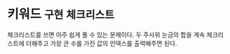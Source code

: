# 키워드 `구현` `체크리스트`
체크리스트를 쓰면 아주 쉽게 풀 수 있는 문제이다. 두 주사위 눈금의 합을 계속 체크리스트에 더해주고 가장 큰 수를 가진 값의 인덱스를 출력해주면 된다.
